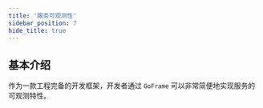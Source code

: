```yaml
---
title: '服务可观测性'
sidebar_position: 7
hide_title: true
---
```


## 基本介绍

作为一款工程完备的开发框架，开发者通过 `GoFrame` 可以非常简便地实现服务的可观测特性。

    